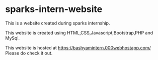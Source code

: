 # sparks-intern-website
This is a website created during sparks internship.

This website is created using HTML,CSS,Javascript,Bootstrap,PHP and MySql.

This website is hosted at https://bashyamintern.000webhostapp.com/
Please do check it out.
